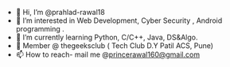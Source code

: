 - 👋 Hi, I’m @prahlad-rawal18
- 👀 I’m interested in Web Development, Cyber Security , Android programming .
- 🌱 I’m currently learning Python, C/C++, Java, DS&Algo. 
- 💞️ Member @ thegeeksclub ( Tech Club D.Y Patil ACS, Pune)
- 📫 How to reach- mail me @princerawal160@gmail.com

<!---
prahlad-rawal18/prahlad-rawal18 is a ✨ special ✨ repository because its `README.md` (this file) appears on your GitHub profile.
You can click the Preview link to take a look at your changes.
--->
